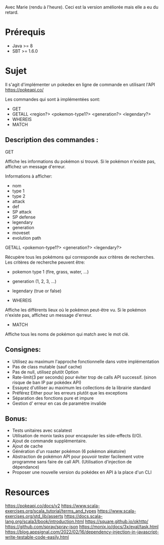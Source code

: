 Avec Marie (rendu à l'heure).
Ceci est la version améliorée mais elle a eu du retard.

# Prérequis

- Java >= 8
- SBT >= 1.6.0

# Sujet

Il s'agit d'implémenter un pokedex en ligne de commande en utilisant l'API https://pokeapi.co/

Les commandes qui sont à implémentées sont:

- GET <pokemon-name>
- GETALL <region?> <pokemon-type1?> <generation?> <legendary?>
- WHEREIS <pokemon-name>
- MATCH <pokemon-name>

## Description des commandes :

GET <pokemon-name>

Affiche les informations du pokémon si trouvé.
Si le pokémon n'existe pas, affichez un message d'erreur.

Informations à afficher:

- nom
- type 1
- type 2
- attack
- def
- SP attack
- SP defense
- legendary
- generation
- moveset
- evolution path

GETALL <pokemon-type1?> <generation?> <legendary?>

Récupère tous les pokémons qui corresponde aux critères de recherches.
Les critères de recherche peuvent être:

- pokemon type 1 (fire, grass, water, ...)
- generation (1, 2, 3, ...)
- legendary (true or false)

- WHEREIS <pokemon-name>

Affiche les différents lieux où le pokémon peut-être vu.
Si le pokémon n'existe pas, affichez un message d'erreur.

- MATCH <keyword>

Affiche tous les noms de pokémon qui match avec le mot clé.

## Consignes:

- Utilisez au maximum l'approche fonctionnelle dans votre implémentation
- Pas de class mutable (sauf cache)
- Pas de null, utilisez plutôt Option
- Rate-limit(3 per seconds) pour éviter trop de calls API successif. (sinon risque de ban IP par pokédex API)
- Essayez d'utiliser au maximum les collections de la librairie standard
- Préférez Either pour les erreurs plutôt que les exceptions
- Séparation des fonctions pure et impure
- Gestion d' erreur en cas de paramètre invalide

## Bonus:

- Tests unitaires avec scalatest
- Utilisation de monix tasks pour encapsuler les side-effects (I/O).
- Ajout de commande supplémentaire.
- Ajout de cache
- Génération d'un roaster pokémon (6 pokémon aléatoire)
- Abstraction de pokémon API pour pouvoir tester facilement votre programme sans faire de call API. (Utilisation d'injection de dépendance)
- Proposer une nouvelle version du pokédex en API à la place d'un CLI


# Resources

https://pokeapi.co/docs/v2
https://www.scala-exercises.org/scala_tutorial/terms_and_types
https://www.scala-exercises.org/std_lib/asserts
https://docs.scala-lang.org/scala3/book/introduction.html
https://square.github.io/okhttp/
https://github.com/spray/spray-json
https://monix.io/docs/3x/eval/task.html
https://blog.appsignal.com/2022/02/16/dependency-injection-in-javascript-write-testable-code-easily.html


